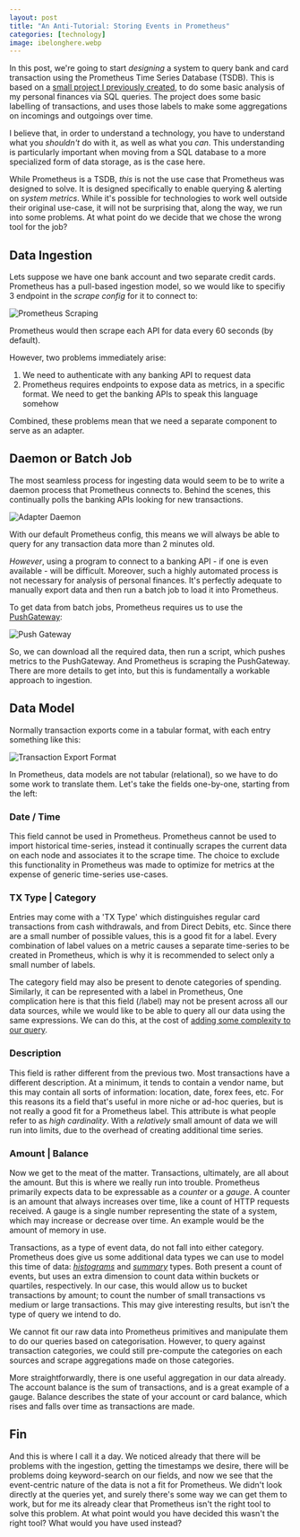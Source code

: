 ```yaml
---
layout: post
title: "An Anti-Tutorial: Storing Events in Prometheus"
categories: [technology]
image: ibelonghere.webp
---
```


In this post, we're going to start *designing* a system to query bank and card transaction using the Prometheus Time Series Database (TSDB). This is based on a [small project I previously created](github.com/benjvi/personal-finance-machine), to do some basic analysis of my personal finances via SQL queries. The project does some basic labelling of transactions, and uses those labels to make some aggregations on incomings and outgoings over time.

I believe that, in order to understand a technology, you have to understand what you *shouldn't* do with it, as well as what you *can*. This understanding is particularly important when moving from a SQL database to a more specialized form of data storage, as is the case here.

While Prometheus is a TSDB, *this* is not the use case that Prometheus was designed to solve. It is designed specifically to enable querying & alerting on *system metrics*. While it's possible for technologies to work well outside their original use-case, it will not be surprising that, along the way, we run into some problems. At what point do we decide that we chose the wrong tool for the job?

<!--more-->

## Data Ingestion

Lets suppose we have one bank account and two separate credit cards. Prometheus has a pull-based ingestion model, so we would like to specifiy 3 endpoint in the *scrape config* for it to connect to:

<img src="{{site.url}}/img/prometheus-scraping.png" style="display: block;" alt="Prometheus Scraping"/>

Prometheus would then scrape each API for data every 60 seconds (by default).

However, two problems immediately arise:
1. We need to authenticate with any banking API to request data
1. Prometheus requires endpoints to expose data as metrics, in a specific format. We need to get the banking APIs to speak this language somehow

Combined, these problems mean that we need a separate component to serve as an adapter.

## Daemon or Batch Job

The most seamless process for ingesting data would seem to be to write a daemon process that Prometheus connects to. Behind the scenes, this continually polls the banking APIs looking for new transactions.

![Adapter Daemon]({{site.url}}/img/adapter-daemon.png)

With our default Prometheus config, this means we will always be able to query for any transaction data more than 2 minutes old.

*However*, using a program to connect to a banking API - if one is even available - will be difficult. Moreover, such a highly automated process is not necessary for analysis of personal finances. It's perfectly adequate to manually export data and then run a batch job to load it into Prometheus. 

To get data from batch jobs, Prometheus requires us to use the [PushGateway](https://prometheus.io/docs/practices/pushing/):

![Push Gateway]({{site.url}}/img/push-gateway.png)

So, we can download all the required data, then run a script, which pushes metrics to the PushGateway. And Prometheus is scraping the PushGateway. There are more details to get into, but this is fundamentally a workable approach to ingestion.

## Data Model

Normally transaction exports come in a tabular format, with each entry something like this:

![Transaction Export Format]({{site.url}}/img/transaction-exports-format.png)

In Prometheus, data models are not tabular (relational), so we have to do some work to translate them. Let's take the fields one-by-one, starting from the left:

### Date / Time

This field cannot be used in Prometheus. Prometheus cannot be used to import historical time-series, instead it continually scrapes the current data on each node and associates it to the scrape time. The choice to exclude this functionality in Prometheus was made to optimize for metrics at the expense of generic time-series use-cases.

### TX Type | Category

Entries may come with a 'TX Type' which distinguishes regular card transactions from cash withdrawals, and from Direct Debits, etc. Since there are a small number of possible values, this is a good fit for a label. Every combination of label values on a metric causes a separate time-series to be created in Prometheus, which is why it is recommended to select only a small number of labels. 

The category field may also be present to denote categories of spending. Similarly, it can be represented with a label in Prometheus, One complication here is that this field (/label) may not be present across all our data sources, while we would like to be able to query all our data using the same expressions. We can do this, at the cost of [adding some complexity to our query](https://www.robustperception.io/existential-issues-with-metrics).

### Description

This field is rather different from the previous two. Most transactions have a different description. At a minimum, it tends to contain a vendor name, but this may contain all sorts of information: location, date, forex fees, etc. For this reasons its a field that's useful in more niche or ad-hoc queries, but is not really a good fit for a Prometheus label. This attribute is what people refer to as *high cardinality*. With a *relatively* small amount of data we will run into limits, due to the overhead of creating additional time series.

### Amount | Balance 

Now we get to the meat of the matter. Transactions, ultimately, are all about the amount. But this is where we really run into trouble. Prometheus primarily expects data to be expressable as a *counter* or a *gauge*. A counter is an amount that always increases over time, like a count of HTTP requests received. A gauge is a single number representing the state of a system, which may increase or decrease over time. An example would be the amount of memory in use. 

Transactions, as a type of event data, do not fall into either category. Prometheus does give us some additional data types we can use to model this time of data: [*histograms*](https://www.robustperception.io/how-does-a-prometheus-histogram-work) and [*summary*](https://www.robustperception.io/how-does-a-prometheus-summary-work) types. Both present a count of events, but uses an extra dimension to count data within buckets or quartiles, respectively. In our case, this would allow us to bucket transactions by amount; to count the number of small transactions vs medium or large transactions. This may give interesting results, but isn't the type of query we intend to do. 

We cannot fit our raw data into Prometheus primitives and manipulate them to do our queries based on categorisation. However, to query against transaction categories, we could still pre-compute the categories on each sources and scrape aggregations made on those categories. 

More straightforwardly, there is one useful aggregation in our data already. The account balance is the sum of transactions, and is a great example of a gauge. Balance describes the state of your account or card balance, which rises and falls over time as transactions are made.

## Fin

And this is where I call it a day. We noticed already that there will be problems with the ingestion, getting the timestamps we desire, there will be problems doing keyword-search on our fields, and now we see that the event-centric nature of the data is not a fit for Prometheus. We didn't look directly at the queries yet, and surely there's some way we can get them to work, but for me its already clear that Prometheus isn't the right tool to solve this problem. At what point would you have decided this wasn't the right tool? What would you have used instead?
